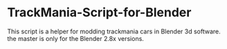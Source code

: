 # TrackMania-Script-for-Blender
This script is a helper for modding trackmania cars in Blender 3d software.
the master is only for the Blender 2.8x versions.
